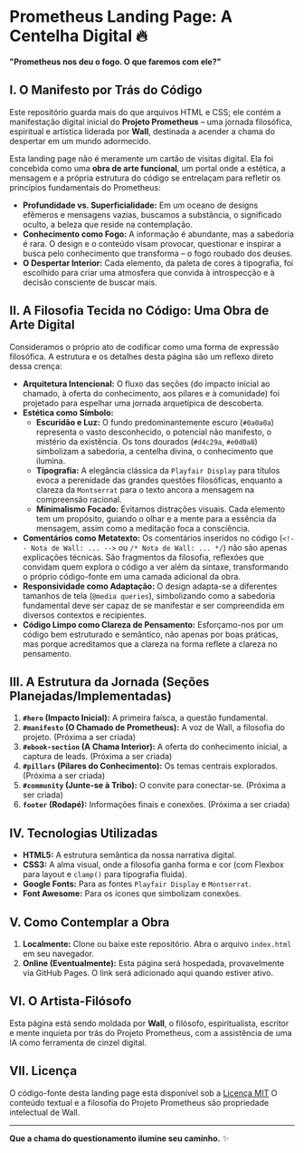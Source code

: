 # Prometheus Landing Page: A Centelha Digital 🔥

**"Prometheus nos deu o fogo. O que faremos com ele?"**

## I. O Manifesto por Trás do Código

Este repositório guarda mais do que arquivos HTML e CSS; ele contém a manifestação digital inicial do **Projeto Prometheus** – uma jornada filosófica, espiritual e artística liderada por **Wall**, destinada a acender a chama do despertar em um mundo adormecido.

Esta landing page não é meramente um cartão de visitas digital. Ela foi concebida como uma **obra de arte funcional**, um portal onde a estética, a mensagem e a própria estrutura do código se entrelaçam para refletir os princípios fundamentais do Prometheus:

*   **Profundidade vs. Superficialidade:** Em um oceano de designs efêmeros e mensagens vazias, buscamos a substância, o significado oculto, a beleza que reside na contemplação.
*   **Conhecimento como Fogo:** A informação é abundante, mas a sabedoria é rara. O design e o conteúdo visam provocar, questionar e inspirar a busca pelo conhecimento que transforma – o fogo roubado dos deuses.
*   **O Despertar Interior:** Cada elemento, da paleta de cores à tipografia, foi escolhido para criar uma atmosfera que convida à introspecção e à decisão consciente de buscar mais.

## II. A Filosofia Tecida no Código: Uma Obra de Arte Digital

Consideramos o próprio ato de codificar como uma forma de expressão filosófica. A estrutura e os detalhes desta página são um reflexo direto dessa crença:

*   **Arquitetura Intencional:** O fluxo das seções (do impacto inicial ao chamado, à oferta do conhecimento, aos pilares e à comunidade) foi projetado para espelhar uma jornada arquetípica de descoberta.
*   **Estética como Símbolo:**
    *   **Escuridão e Luz:** O fundo predominantemente escuro (`#0a0a0a`) representa o vasto desconhecido, o potencial não manifesto, o mistério da existência. Os tons dourados (`#d4c29a`, `#e0d0a8`) simbolizam a sabedoria, a centelha divina, o conhecimento que ilumina.
    *   **Tipografia:** A elegância clássica da `Playfair Display` para títulos evoca a perenidade das grandes questões filosóficas, enquanto a clareza da `Montserrat` para o texto ancora a mensagem na compreensão racional.
    *   **Minimalismo Focado:** Evitamos distrações visuais. Cada elemento tem um propósito, guiando o olhar e a mente para a essência da mensagem, assim como a meditação foca a consciência.
*   **Comentários como Metatexto:** Os comentários inseridos no código (`<!-- Nota de Wall: ... -->` ou `/* Nota de Wall: ... */`) não são apenas explicações técnicas. São fragmentos da filosofia, reflexões que convidam quem explora o código a ver além da sintaxe, transformando o próprio código-fonte em uma camada adicional da obra.
*   **Responsividade como Adaptação:** O design adapta-se a diferentes tamanhos de tela (`@media queries`), simbolizando como a sabedoria fundamental deve ser capaz de se manifestar e ser compreendida em diversos contextos e recipientes.
*   **Código Limpo como Clareza de Pensamento:** Esforçamo-nos por um código bem estruturado e semântico, não apenas por boas práticas, mas porque acreditamos que a clareza na forma reflete a clareza no pensamento.

## III. A Estrutura da Jornada (Seções Planejadas/Implementadas)

1.  **`#hero` (Impacto Inicial):** A primeira faísca, a questão fundamental.
2.  **`#manifesto` (O Chamado de Prometheus):** A voz de Wall, a filosofia do projeto. (Próxima a ser criada)
3.  **`#ebook-section` (A Chama Interior):** A oferta do conhecimento inicial, a captura de leads. (Próxima a ser criada)
4.  **`#pillars` (Pilares do Conhecimento):** Os temas centrais explorados. (Próxima a ser criada)
5.  **`#community` (Junte-se à Tribo):** O convite para conectar-se. (Próxima a ser criada)
6.  **`footer` (Rodapé):** Informações finais e conexões. (Próxima a ser criada)

## IV. Tecnologias Utilizadas

*   **HTML5:** A estrutura semântica da nossa narrativa digital.
*   **CSS3:** A alma visual, onde a filosofia ganha forma e cor (com Flexbox para layout e `clamp()` para tipografia fluida).
*   **Google Fonts:** Para as fontes `Playfair Display` e `Montserrat`.
*   **Font Awesome:** Para os ícones que simbolizam conexões.

## V. Como Contemplar a Obra

1.  **Localmente:** Clone ou baixe este repositório. Abra o arquivo `index.html` em seu navegador.
2.  **Online (Eventualmente):** Esta página será hospedada, provavelmente via GitHub Pages. O link será adicionado aqui quando estiver ativo.

## VI. O Artista-Filósofo

Esta página está sendo moldada por **Wall**, o filósofo, espiritualista, escritor e mente inquieta por trás do Projeto Prometheus, com a assistência de uma IA como ferramenta de cinzel digital.

## VII. Licença

O código-fonte desta landing page está disponível sob a [Licença MIT](LICENSE) O conteúdo textual e a filosofia do Projeto Prometheus são propriedade intelectual de Wall.

---

**Que a chama do questionamento ilumine seu caminho.** ✨
